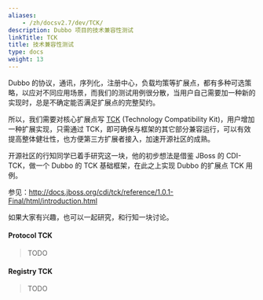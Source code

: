 ```yaml
---
aliases:
    - /zh/docsv2.7/dev/TCK/
description: Dubbo 项目的技术兼容性测试
linkTitle: TCK
title: 技术兼容性测试
type: docs
weight: 13
---
```



Dubbo 的协议，通讯，序列化，注册中心，负载均策等扩展点，都有多种可选策略，以应对不同应用场景，而我们的测试用例很分散，当用户自己需要加一种新的实现时，总是不确定能否满足扩展点的完整契约。

所以，我们需要对核心扩展点写 [TCK](http://en.wikipedia.org/wiki/Technology_Compatibility_Kit) (Technology Compatibility Kit)，用户增加一种扩展实现，只需通过 TCK，即可确保与框架的其它部分兼容运行，可以有效提高整体健壮性，也方便第三方扩展者接入，加速开源社区的成熟。

开源社区的行知同学已着手研究这一块，他的初步想法是借鉴 JBoss 的 CDI-TCK，做一个 Dubbo 的 TCK 基础框架，在此之上实现 Dubbo 的扩展点 TCK 用例。

参见：http://docs.jboss.org/cdi/tck/reference/1.0.1-Final/html/introduction.html

如果大家有兴趣，也可以一起研究，和行知一块讨论。

#### Protocol TCK

> TODO

#### Registry TCK

> TODO